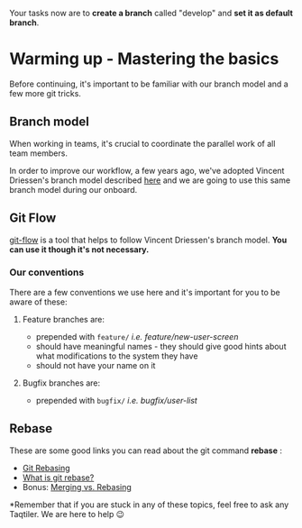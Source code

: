 Your tasks now are to **create a branch** called "develop" and **set it as default branch**.

# Warming up - Mastering the basics

Before continuing, it's important to be familiar with our branch model and a few more git tricks.

## Branch model

When working in teams, it's crucial to coordinate the parallel work of all team members.

In order to improve our workflow, a few years ago, we've adopted Vincent Driessen's branch model described [here](http://nvie.com/posts/a-successful-git-branching-model/) and we are going to use this same branch model during our onboard.

## Git Flow

[git-flow](https://github.com/nvie/gitflow) is a tool that helps to follow Vincent Driessen's branch model. **You can use it though it's not necessary.**

### Our conventions

There are a few conventions we use here and it's important for you to be aware of these:

1. Feature branches are:
   - prepended with `feature/` *i.e. feature/new-user-screen*
   - should have meaningful names - they should give good hints about what modifications to the system they have
   - should not have your name on it

2. Bugfix branches are:
   - prepended with `bugfix/` *i.e. bugfix/user-list*

## Rebase

These are some good links you can read about the git command **rebase** :
- [Git Rebasing](https://git-scm.com/book/en/v2/Git-Branching-Rebasing)
- [What is git rebase?](https://www.atlassian.com/git/tutorials/rewriting-history/git-rebase)
- Bonus: [Merging vs. Rebasing](https://www.atlassian.com/git/tutorials/merging-vs-rebasing)

*Remember that if you are stuck in any of these topics, feel free to ask any Taqtiler. We are here to help 😉